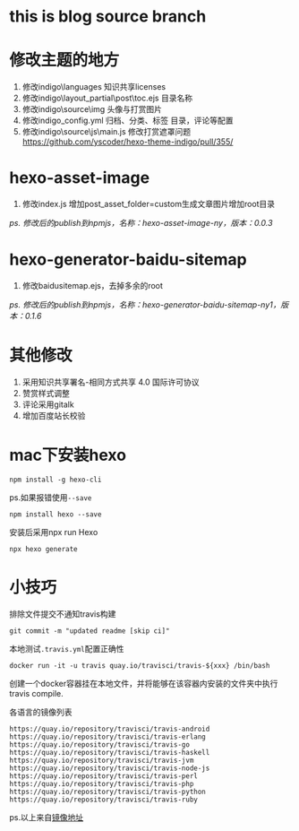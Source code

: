 # this is blog source branch

# 修改主题的地方

1. 修改indigo\languages 知识共享licenses
2. 修改indigo\layout\_partial\post\toc.ejs 目录名称
3. 修改indigo\source\img 头像与打赏图片
4. 修改indigo\_config.yml 归档、分类、标签 目录，评论等配置
5. 修改indigo\source\js\main.js 修改打赏遮罩问题 https://github.com/yscoder/hexo-theme-indigo/pull/355/

# hexo-asset-image

1. 修改index.js 增加post_asset_folder=custom生成文章图片增加root目录

_ps. 修改后的publish到npmjs，名称：hexo-asset-image-ny，版本：0.0.3_

# hexo-generator-baidu-sitemap

1. 修改baidusitemap.ejs，去掉多余的root

_ps. 修改后的publish到npmjs，名称：hexo-generator-baidu-sitemap-ny1，版本：0.1.6_

# 其他修改

1. 采用知识共享署名-相同方式共享 4.0 国际许可协议
2. 赞赏样式调整
3. 评论采用gitalk
4. 增加百度站长校验

# mac下安装hexo

```shell script
npm install -g hexo-cli
```

ps.如果报错使用`--save`

```shell script
npm install hexo --save
```

安装后采用npx run Hexo

```shell script
npx hexo generate
```

# 小技巧

排除文件提交不通知travis构建
```shell script
git commit -m "updated readme [skip ci]"
```

本地测试`.travis.yml`配置正确性
```shell script
docker run -it -u travis quay.io/travisci/travis-${xxx} /bin/bash
```
创建一个docker容器挂在本地文件，并将能够在该容器内安装的文件夹中执行travis compile.

各语言的镜像列表
```
https://quay.io/repository/travisci/travis-android
https://quay.io/repository/travisci/travis-erlang
https://quay.io/repository/travisci/travis-go
https://quay.io/repository/travisci/travis-haskell
https://quay.io/repository/travisci/travis-jvm
https://quay.io/repository/travisci/travis-node-js
https://quay.io/repository/travisci/travis-perl
https://quay.io/repository/travisci/travis-php
https://quay.io/repository/travisci/travis-python
https://quay.io/repository/travisci/travis-ruby
```

ps.以上来自[镜像地址](https://gist.github.com/solarce/9642ed12f4fcc8d118a9)




